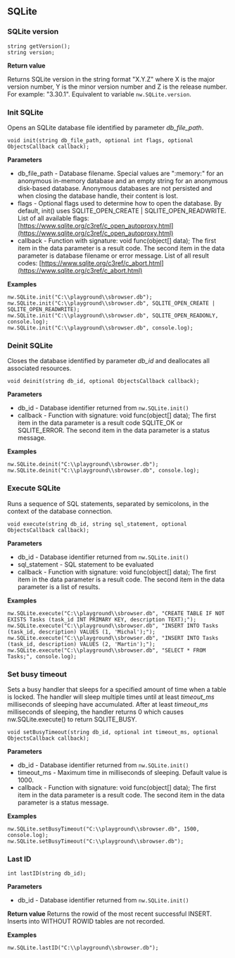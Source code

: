 ﻿## SQLite

### SQLite version

    string getVersion();
    string version;

**Return value**

Returns SQLite version in the string format "X.Y.Z" where X is the major version number, Y is the minor version number and Z is the release number. For example: "3.30.1". Equivalent to variable `nw.SQLite.version`.


### Init SQLite
Opens an SQLite database file identified by parameter *db_file_path*.

    void init(string db_file_path, optional int flags, optional ObjectsCallback callback);

**Parameters**

 - db_file_path - Database filename. Special values are ":memory:" for an anonymous in-memory database and an empty string for an anonymous disk-based database. Anonymous databases are not persisted and when closing the database handle, their content is lost.
 - flags - Optional flags used to determine how to open the database. By default, init() uses SQLITE_OPEN_CREATE | SQLITE_OPEN_READWRITE. List of all available flags: [https://www.sqlite.org/c3ref/c_open_autoproxy.html](https://www.sqlite.org/c3ref/c_open_autoproxy.html)
 - callback - Function with signature: void func(object[] data); The first item in the data parameter is a result code. The second item in the data parameter is database filename or error message. List of all result codes: [https://www.sqlite.org/c3ref/c_abort.html](https://www.sqlite.org/c3ref/c_abort.html)

**Examples**

    nw.SQLite.init("C:\\playground\\sbrowser.db");
    nw.SQLite.init("C:\\playground\\sbrowser.db", SQLITE_OPEN_CREATE | SQLITE_OPEN_READWRITE);
    nw.SQLite.init("C:\\playground\\sbrowser.db", SQLITE_OPEN_READONLY, console.log);
    nw.SQLite.init("C:\\playground\\sbrowser.db", console.log);


### Deinit SQLite
Closes the database identified by parameter *db_id* and deallocates all associated resources.

    void deinit(string db_id, optional ObjectsCallback callback);

**Parameters**

 - db_id - Database identifier returned from `nw.SQLite.init()`
 - callback - Function with signature: void func(object[] data); The first item in the data parameter is a result code SQLITE_OK or SQLITE_ERROR. The second item in the data parameter is a status message.

**Examples**

    nw.SQLite.deinit("C:\\playground\\sbrowser.db");
    nw.SQLite.deinit("C:\\playground\\sbrowser.db", console.log);


### Execute SQLite
Runs a sequence of SQL statements, separated by semicolons, in the context of the database connection.

    void execute(string db_id, string sql_statement, optional ObjectsCallback callback);

**Parameters**

 - db_id - Database identifier returned from `nw.SQLite.init()`
 - sql_statement - SQL statement to be evaluated
 - callback - Function with signature: void func(object[] data); The first item in the data parameter is a result code. The second item in the data parameter is a list of results.

**Examples**

    nw.SQLite.execute("C:\\playground\\sbrowser.db", "CREATE TABLE IF NOT EXISTS Tasks (task_id INT PRIMARY KEY, description TEXT);");
    nw.SQLite.execute("C:\\playground\\sbrowser.db", "INSERT INTO Tasks (task_id, description) VALUES (1, 'Michal');");
    nw.SQLite.execute("C:\\playground\\sbrowser.db", "INSERT INTO Tasks (task_id, description) VALUES (2, 'Martin');");
    nw.SQLite.execute("C:\\playground\\sbrowser.db", "SELECT * FROM Tasks;", console.log);


###  Set busy timeout
Sets a busy handler that sleeps for a specified amount of time when a table is locked. The handler will sleep multiple times until at least *timeout_ms* milliseconds of sleeping have accumulated. After at least *timeout_ms* milliseconds of sleeping, the handler returns 0 which causes nw.SQLite.execute() to return SQLITE_BUSY.

    void setBusyTimeout(string db_id, optional int timeout_ms, optional ObjectsCallback callback);

**Parameters**

 - db_id - Database identifier returned from `nw.SQLite.init()`
 - timeout_ms - Maximum time in milliseconds of sleeping. Default value is 1000.
 - callback  - Function with signature: void func(object[] data); The first item in the data parameter is a result code. The second item in the data parameter is a status message.

**Examples**

    nw.SQLite.setBusyTimeout("C:\\playground\\sbrowser.db", 1500, console.log);
    nw.SQLite.setBusyTimeout("C:\\playground\\sbrowser.db");

### Last ID

    int lastID(string db_id);

**Parameters**

 - db_id - Database identifier returned from `nw.SQLite.init()`

**Return value**
Returns the rowid of the most recent successful INSERT. Inserts into WITHOUT ROWID tables are not recorded.

**Examples**

    nw.SQLite.lastID("C:\\playground\\sbrowser.db");

